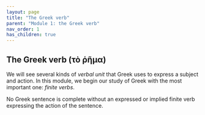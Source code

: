 ```yaml
---
layout: page
title: "The Greek verb"
parent: "Module 1: the Greek verb"
nav_order: 1
has_children: true
---
```



## The Greek verb (τὸ ῥῆμα)

We will see several kinds of *verbal unit* that Greek uses to express a subject and action.  In this module, we begin our study of Greek with the most important one: *finite verbs*.

No Greek sentence is complete without an expressed or implied finite verb expressing the action of the sentence.



